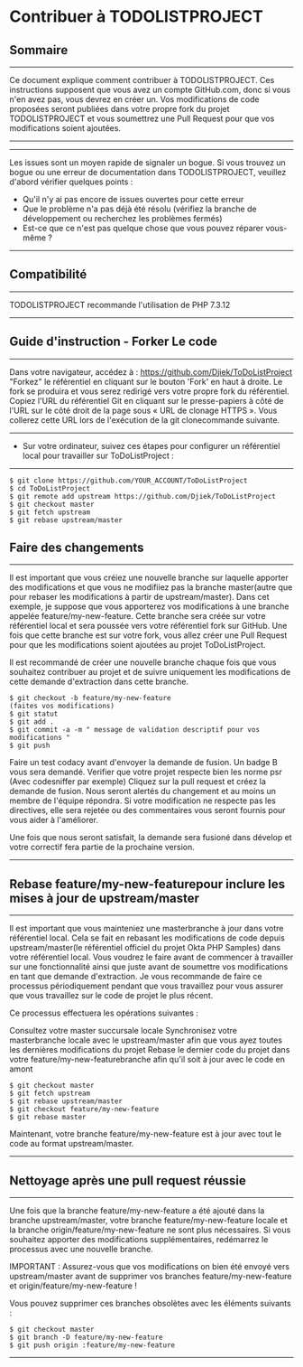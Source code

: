 # Contribuer à TODOLISTPROJECT
## Sommaire
***
Ce document explique comment contribuer à TODOLISTPROJECT. Ces instructions supposent que vous avez un compte GitHub.com, donc si vous n'en avez pas, vous devrez en créer un. Vos modifications de code proposées seront publiées dans votre propre fork du projet TODOLISTPROJECT et vous soumettrez une Pull Request pour que vos modifications soient ajoutées.
***

***
Les issues sont un moyen rapide de signaler un bogue. Si vous trouvez un bogue ou une erreur de documentation dans TODOLISTPROJECT, veuillez d'abord vérifier quelques points :
* Qu'il n'y ai pas encore de issues ouvertes pour cette erreur
* Que le problème n'a pas déjà été résolu (vérifiez la branche de développement ou recherchez les problèmes fermés)
* Est-ce que ce n'est pas quelque chose que vous pouvez réparer vous-même ?
***

## Compatibilité
***
TODOLISTPROJECT recommande l'utilisation de PHP 7.3.12 
***

## Guide d'instruction - Forker Le code
***
Dans votre navigateur, accédez à : https://github.com/Djiek/ToDoListProject
"Forkez" le référentiel en cliquant sur le bouton 'Fork' en haut à droite. Le fork se produira et vous serez redirigé vers votre propre fork du référentiel. Copiez l'URL du référentiel Git en cliquant sur le presse-papiers à côté de l'URL sur le côté droit de la page sous « URL de clonage HTTPS ». Vous collerez cette URL lors de l'exécution de la git clonecommande suivante.
***
* Sur votre ordinateur, suivez ces étapes pour configurer un référentiel local pour travailler sur ToDoListProject :
***
```
$ git clone https://github.com/YOUR_ACCOUNT/ToDoListProject
$ cd ToDoListProject
$ git remote add upstream https://github.com/Djiek/ToDoListProject
$ git checkout master
$ git fetch upstream
$ git rebase upstream/master
```

## Faire des changements
***
Il est important que vous créiez une nouvelle branche sur laquelle apporter des modifications et que vous ne modifiiez pas la branche master(autre que pour rebaser les modifications à partir de upstream/master). Dans cet exemple, je suppose que vous apporterez vos modifications à une branche appelée feature/my-new-feature. Cette branche sera créée sur votre référentiel local et sera poussée vers votre référentiel fork sur GitHub. Une fois que cette branche est sur votre fork, vous allez créer une Pull Request pour que les modifications soient ajoutées au projet ToDoListProject.

Il est recommandé de créer une nouvelle branche chaque fois que vous souhaitez contribuer au projet et de suivre uniquement les modifications de cette demande d'extraction dans cette branche.
```
$ git checkout -b feature/my-new-feature
(faites vos modifications)
$ git statut
$ git add . 
$ git commit -a -m " message de validation descriptif pour vos modifications "
$ git push 
```
Faire un test codacy avant d'envoyer la demande de fusion. Un badge B vous sera demandé.
Verifier que votre projet respecte bien les norme psr (Avec codesniffer par exemple)
Cliquez sur la pull request et créez la demande de fusion.
Nous seront alertés du changement et au moins un membre de l'équipe répondra. Si votre modification ne respecte pas les directives, elle sera rejetée ou des commentaires vous seront fournis pour vous aider à l'améliorer.

Une fois que nous seront satisfait, la demande sera fusioné dans dévelop et votre correctif fera partie de la prochaine version.
***

## Rebase feature/my-new-featurepour inclure les mises à jour de upstream/master
***
Il est important que vous mainteniez une masterbranche à jour dans votre référentiel local. Cela se fait en rebasant les modifications de code depuis upstream/master(le référentiel officiel du projet Okta PHP Samples) dans votre référentiel local. Vous voudrez le faire avant de commencer à travailler sur une fonctionnalité ainsi que juste avant de soumettre vos modifications en tant que demande d'extraction. Je vous recommande de faire ce processus périodiquement pendant que vous travaillez pour vous assurer que vous travaillez sur le code de projet le plus récent.

Ce processus effectuera les opérations suivantes :

Consultez votre master succursale locale
Synchronisez votre masterbranche locale avec le upstream/master afin que vous ayez toutes les dernières modifications du projet
Rebase le dernier code du projet dans votre feature/my-new-featurebranche afin qu'il soit à jour avec le code en amont
```
$ git checkout master
$ git fetch upstream
$ git rebase upstream/master
$ git checkout feature/my-new-feature
$ git rebase master
```
Maintenant, votre branche feature/my-new-feature est à jour avec tout le code au format upstream/master.
***

## Nettoyage après une pull request réussie
***
Une fois que la branche feature/my-new-feature a été ajouté dans la branche upstream/master, votre branche feature/my-new-feature locale et la branche origin/feature/my-new-feature ne sont plus nécessaires. Si vous souhaitez apporter des modifications supplémentaires, redémarrez le processus avec une nouvelle branche.

IMPORTANT : Assurez-vous que vos modifications on bien été envoyé vers upstream/master avant de supprimer vos branches feature/my-new-feature et origin/feature/my-new-feature !

Vous pouvez supprimer ces branches obsolètes avec les éléments suivants :
```
$ git checkout master
$ git branch -D feature/my-new-feature
$ git push origin :feature/my-new-feature
```
***
